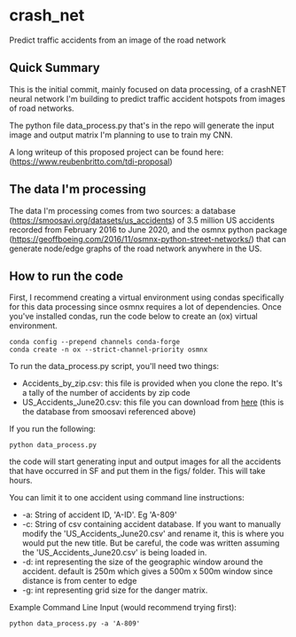 # crash_net
Predict traffic accidents from an image of the road network

## Quick Summary
This is the initial commit, mainly focused on data processing, of a crashNET neural network I'm building to predict traffic accident hotspots from images of road networks.

The python file data_process.py that's in the repo will generate the input image and output matrix I'm planning to use to train my CNN.

A long writeup of this proposed project can be found here: (https://www.reubenbritto.com/tdi-proposal)

## The data I'm processing

The data I'm processing comes from two sources: a database (https://smoosavi.org/datasets/us_accidents) of 3.5 million US accidents recorded from February 2016 to June 2020, and the osmnx python package (https://geoffboeing.com/2016/11/osmnx-python-street-networks/) that can generate node/edge graphs of the road network anywhere in the US.


## How to run the code

First, I recommend creating a virtual environment using condas specifically for this data processing since osmnx requires a lot of dependencies. Once you've installed condas, run the code below to create an (ox) virtual environment.

```
conda config --prepend channels conda-forge
conda create -n ox --strict-channel-priority osmnx
```

To run the data_process.py script, you'll need two things: 
* Accidents_by_zip.csv: this file is provided when you clone the repo. It's a tally of the number of accidents by zip code
* US_Accidents_June20.csv: this file you can download from [here](https://osmnx.readthedocs.io/) (this is the database from smoosavi referenced above)

If you run the following:
 
```
python data_process.py
```

the code will start generating input and output images for all the accidents that have occurred in SF and put them in the figs/ folder. This will take hours.

You can limit it to one accident using command line instructions:
* -a: String of accident ID, 'A-ID'. Eg 'A-809'
* -c: String of csv containing accident database. If you want to manually modify the 'US_Accidents_June20.csv' and rename it, this is where you would put the new title. But be careful, the code was written assuming the 'US_Accidents_June20.csv' is being loaded in.   
* -d: int representing the size of the geographic window around the accident. default is 250m which gives a 500m x 500m window since distance is from center to edge
* -g: int representing grid size for the danger matrix. 

Example Command Line Input (would recommend trying first):

```
python data_process.py -a 'A-809'
``` 



